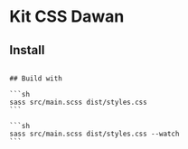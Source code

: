 # Kit CSS Dawan

## Install

````npm install

## Build with

```sh
sass src/main.scss dist/styles.css
```

```sh
sass src/main.scss dist/styles.css --watch
```
````
